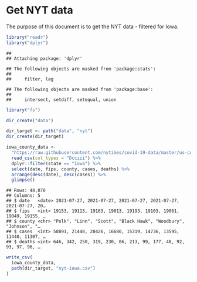 Get NYT data
================

The purpose of this document is to get the NYT data - filtered for Iowa.

``` r
library("readr")
library("dplyr")
```

    ## 
    ## Attaching package: 'dplyr'

    ## The following objects are masked from 'package:stats':
    ## 
    ##     filter, lag

    ## The following objects are masked from 'package:base':
    ## 
    ##     intersect, setdiff, setequal, union

``` r
library("fs")
```

``` r
dir_create("data")

dir_target <- path("data", "nyt")
dir_create(dir_target)
```

``` r
iowa_county_data <- 
  "https://raw.githubusercontent.com/nytimes/covid-19-data/master/us-counties.csv" %>%
  read_csv(col_types = "Dcciii") %>%
  dplyr::filter(state == "Iowa") %>%
  select(date, fips, county, cases, deaths) %>%
  arrange(desc(date), desc(cases)) %>%
  glimpse()
```

    ## Rows: 48,070
    ## Columns: 5
    ## $ date   <date> 2021-07-27, 2021-07-27, 2021-07-27, 2021-07-27, 2021-07-27, 20…
    ## $ fips   <int> 19153, 19113, 19163, 19013, 19193, 19103, 19061, 19049, 19155, …
    ## $ county <chr> "Polk", "Linn", "Scott", "Black Hawk", "Woodbury", "Johnson", "…
    ## $ cases  <int> 58891, 21448, 20426, 16680, 15319, 14736, 13595, 11440, 11307, …
    ## $ deaths <int> 646, 342, 250, 319, 230, 86, 213, 99, 177, 48, 92, 93, 97, 96, …

``` r
write_csv(
  iowa_county_data,
  path(dir_target, "nyt-iowa.csv")
)
```
